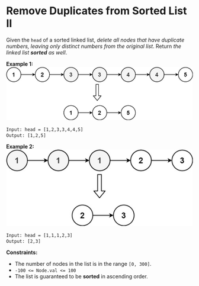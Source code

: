# Remove Duplicates from Sorted List II

Given the `head` of a sorted linked list, _delete all nodes that have duplicate numbers, leaving only distinct numbers from the original list_. Return _the linked list **sorted** as well_.

**Example 1:**
![Example 1](./linkedlist1.jpg)

```
Input: head = [1,2,3,3,4,4,5]
Output: [1,2,5]
```

**Example 2:**
![Example 2](./linkedlist2.jpg)

```
Input: head = [1,1,1,2,3]
Output: [2,3]
```

**Constraints:**

- The number of nodes in the list is in the range `[0, 300]`.
- `-100 <= Node.val <= 100`
- The list is guaranteed to be **sorted** in ascending order.
